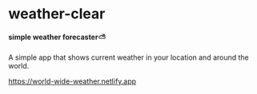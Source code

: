 # weather-clear

#### simple weather forecaster⛅

A simple app that shows current weather in your location and around the world.

https://world-wide-weather.netlify.app
